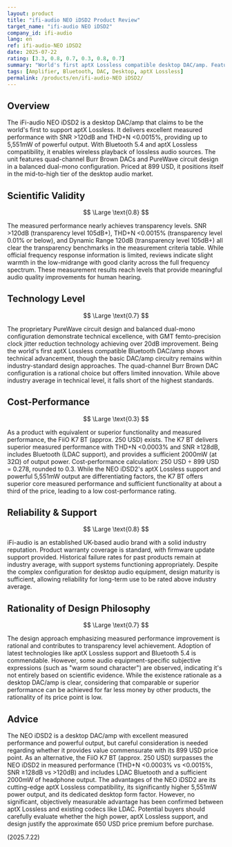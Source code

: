 ```yaml
---
layout: product
title: "ifi-audio NEO iDSD2 Product Review"
target_name: "ifi-audio NEO iDSD2"
company_id: ifi-audio
lang: en
ref: ifi-audio-NEO iDSD2
date: 2025-07-22
rating: [3.3, 0.8, 0.7, 0.3, 0.8, 0.7]
summary: "World's first aptX Lossless compatible desktop DAC/amp. Features excellent measured performance, but its cost-performance is low considering alternatives that offer comparable or superior performance at a fraction of the price."
tags: [Amplifier, Bluetooth, DAC, Desktop, aptX Lossless]
permalink: /products/en/ifi-audio-NEO iDSD2/
---
```

## Overview

The iFi-audio NEO iDSD2 is a desktop DAC/amp that claims to be the world's first to support aptX Lossless. It delivers excellent measured performance with SNR >120dB and THD+N <0.0015%, providing up to 5,551mW of powerful output. With Bluetooth 5.4 and aptX Lossless compatibility, it enables wireless playback of lossless audio sources. The unit features quad-channel Burr Brown DACs and PureWave circuit design in a balanced dual-mono configuration. Priced at 899 USD, it positions itself in the mid-to-high tier of the desktop audio market.

## Scientific Validity

$$ \Large \text{0.8} $$

The measured performance nearly achieves transparency levels. SNR >120dB (transparency level 105dB+), THD+N <0.0015% (transparency level 0.01% or below), and Dynamic Range 120dB (transparency level 105dB+) all clear the transparency benchmarks in the measurement criteria table. While official frequency response information is limited, reviews indicate slight warmth in the low-midrange with good clarity across the full frequency spectrum. These measurement results reach levels that provide meaningful audio quality improvements for human hearing.

## Technology Level

$$ \Large \text{0.7} $$

The proprietary PureWave circuit design and balanced dual-mono configuration demonstrate technical excellence, with GMT femto-precision clock jitter reduction technology achieving over 20dB improvement. Being the world's first aptX Lossless compatible Bluetooth DAC/amp shows technical advancement, though the basic DAC/amp circuitry remains within industry-standard design approaches. The quad-channel Burr Brown DAC configuration is a rational choice but offers limited innovation. While above industry average in technical level, it falls short of the highest standards.

## Cost-Performance

$$ \Large \text{0.3} $$

As a product with equivalent or superior functionality and measured performance, the FiiO K7 BT (approx. 250 USD) exists. The K7 BT delivers superior measured performance with THD+N <0.0003% and SNR ≥128dB, includes Bluetooth (LDAC support), and provides a sufficient 2000mW (at 32Ω) of output power. Cost-performance calculation: 250 USD ÷ 899 USD = 0.278, rounded to 0.3. While the NEO iDSD2's aptX Lossless support and powerful 5,551mW output are differentiating factors, the K7 BT offers superior core measured performance and sufficient functionality at about a third of the price, leading to a low cost-performance rating.

## Reliability & Support

$$ \Large \text{0.8} $$

iFi-audio is an established UK-based audio brand with a solid industry reputation. Product warranty coverage is standard, with firmware update support provided. Historical failure rates for past products remain at industry average, with support systems functioning appropriately. Despite the complex configuration for desktop audio equipment, design maturity is sufficient, allowing reliability for long-term use to be rated above industry average.

## Rationality of Design Philosophy

$$ \Large \text{0.7} $$

The design approach emphasizing measured performance improvement is rational and contributes to transparency level achievement. Adoption of latest technologies like aptX Lossless support and Bluetooth 5.4 is commendable. However, some audio equipment-specific subjective expressions (such as "warm sound character") are observed, indicating it's not entirely based on scientific evidence. While the existence rationale as a desktop DAC/amp is clear, considering that comparable or superior performance can be achieved for far less money by other products, the rationality of its price point is low.

## Advice

The NEO iDSD2 is a desktop DAC/amp with excellent measured performance and powerful output, but careful consideration is needed regarding whether it provides value commensurate with its 899 USD price point. As an alternative, the FiiO K7 BT (approx. 250 USD) surpasses the NEO iDSD2 in measured performance (THD+N <0.0003% vs <0.0015%, SNR ≥128dB vs >120dB) and includes LDAC Bluetooth and a sufficient 2000mW of headphone output. The advantages of the NEO iDSD2 are its cutting-edge aptX Lossless compatibility, its significantly higher 5,551mW power output, and its dedicated desktop form factor. However, no significant, objectively measurable advantage has been confirmed between aptX Lossless and existing codecs like LDAC. Potential buyers should carefully evaluate whether the high power, aptX Lossless support, and design justify the approximate 650 USD price premium before purchase.

(2025.7.22)
